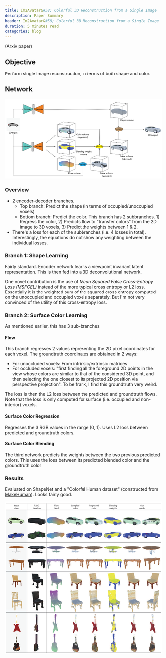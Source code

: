```yaml
---
title: Im2Avatar&#58; Colorful 3D Reconstruction from a Single Image
description: Paper Summary
header: Im2Avatar&#58; Colorful 3D Reconstruction from a Single Image
duration: 5 minutes read
categories: blog
---
```


(Arxiv paper)

## Objective

Perform single image reconstruction, in terms of both shape and color.

## Network

![Network](/blog_images/2018-06-27_11-08-42.png)



### Overview

* 2 encoder-decoder branches. 
  * Top branch: Predict the shape (in terms of occupied/unoccupied voxels)
  * Bottom branch: Predict the color. This branch has 2 subbranches. 1) Regress the color, 2) Predicts flow to "transfer colors" from the 2D image to 3D voxels, 3) Predict the weights between 1 & 2.
* There's a loss for each of the subbranches (i.e. 4 losses in total). Interestingly, the equations do not show any weighting between the individual losses.



### Branch 1: Shape Learning

Fairly standard. Encoder network learns a viewpoint invariant latent representation. This is then fed into a 3D deconvolutional network.

One novel contribution is the use of _Mean Squared False Cross-Entropy Loss (MSFCEL)_ instead of the more typical cross entropy or L2 loss. Essentially it is the weighted sum of the squared cross entropy computed on the unoccupied and occupied voxels separately. But I'm not very convinced of the utility of this cross-entropy loss.

### Branch 2: Surface Color Learning

As mentioned earlier, this has 3 sub-branches

#### Flow

This branch regresses 2 values representing the 2D pixel coordinates for each voxel. The groundtruth coordinates are obtained in 2 ways:

* For unoccluded voxels: From intrinsic/extrinsic matrices
* For occluded voxels: "first finding all the foreground 2D points in the view whose colors are similar to that of the considered 3D point, and then selecting the one closest to its projected 2D position via perspective projection". 
  To be frank, I find this groundtruth very weird.

The loss is then the L2 loss between the predicted and groundtruth flows. Note that the loss is only computed for surface  (i.e. occupied and non-interior) voxels.

#### Surface Color Regression

Regresses the 3 RGB values in the range (0, 1). Uses L2 loss between predicted and groundtruth colors.

#### Surface Color Blending

The third network predicts the weights between the two previous predicted colors. This uses the loss between its predicted blended color and the groundtruth color



### Results

Evaluated on ShapeNet and a "Colorful Human dataset" (constructed from [MakeHuman]). Looks fairly good.

![Qualitiative Results](/blog_images/2018-06-27_11-26-21.png)





[MakeHuman]: http://www.makehuman.org